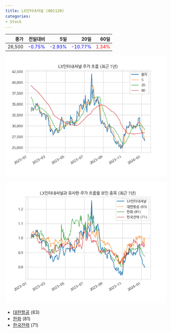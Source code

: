 ```yaml
---
title: LX인터내셔널 (001120)
categories:
- Stock
---
```


|종가|전일대비|5일|20일|60일|
|---:|-------:|--:|---:|---:|
|26,500|<span style="color: blue">-0.75%</span>|<span style="color: blue">-2.93%</span>|<span style="color: blue">-10.77%</span>|<span style="color: red">1.34%</span>|


<!-- more -->

![001120](/assets/images/stock/001120.png)

![001120](/assets/images/stock/001120_sim.png)

- [대한항공](/003490/) (83)
- [한화](/000880/) (81)
- [한국전력](//015760/) (71)